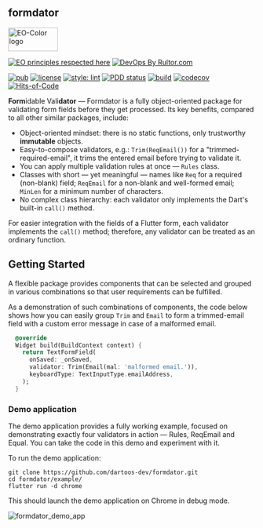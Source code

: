 ## formdator

<img
src="https://user-images.githubusercontent.com/24878574/119563254-b2027800-bd7d-11eb-990f-e5602a0d77b7.png"
alt="EO-Color logo" width="101" height="48"/>

[![EO principles respected here](https://www.elegantobjects.org/badge.svg)](https://www.elegantobjects.org)
[![DevOps By Rultor.com](https://www.rultor.com/b/dartoos-dev/formdator)](https://www.rultor.com/p/dartoos-dev/formdator)

[![pub](https://img.shields.io/pub/v/formdator)](https://pub.dev/packages/formdator)
[![license](https://img.shields.io/badge/license-mit-green.svg)](https://github.com/dartoos-dev/formdator/blob/master/LICENSE)
[![style: lint](https://img.shields.io/badge/style-lint-4BC0F5.svg)](https://pub.dev/packages/lint)
[![PDD status](https://www.0pdd.com/svg?name=dartoos-dev/formdator)](https://www.0pdd.com/p?name=dartoos-dev/formdator)
[![build](https://github.com/dartoos-dev/formdator/actions/workflows/build.yml/badge.svg)](https://github.com/dartoos-dev/formdator/actions/)
[![codecov](https://codecov.io/gh/dartoos-dev/formdator/branch/master/graph/badge.svg?token=jYfO55O22s)](https://codecov.io/gh/dartoos-dev/formdator)
[![Hits-of-Code](https://hitsofcode.com/github/dartoos-dev/formdator?branch=master)](https://hitsofcode.com/github/dartoos-dev/formdator/view?branch=master)

**Form**idable Vali**dator** — Formdator is a fully object-oriented package for
validating form fields before they get processed. Its key benefits, compared to
all other similar packages, include:

- Object-oriented mindset: there is no static functions, only trustworthy
  **immutable** objects.
- Easy-to-compose validators, e.g.: `Trim(ReqEmail())` for a
  "trimmed-required-email", it trims the entered email before trying to validate
  it.
- You can apply multiple validation rules at once — `Rules` class.
- Classes with short — yet meaningful — names like `Req` for a required
  (non-blank) field; `ReqEmail` for a non-blank and well-formed email; `MinLen`
  for a minimum number of characters.
- No complex class hierarchy: each validator only implements the Dart's built-in
  `call()` method.

For easier integration with the fields of a Flutter form, each validator
implements the `call()` method; therefore, any validator can be treated as an
ordinary function.

## Getting Started

A flexible package provides components that can be selected and grouped in
various combinations so that user requirements can be fulfilled.

As a demonstration of such combinations of components, the code below shows how
you can easily group `Trim` and `Email` to form a trimmed-email field with a
custom error message in case of a malformed email.

```dart
  @override
  Widget build(BuildContext context) {
    return TextFormField(
      onSaved: _onSaved,
      validator: Trim(Email(mal: 'malformed email.')),
      keyboardType: TextInputType.emailAddress,
    );
  }
```

### Demo application

The demo application provides a fully working example, focused on demonstrating
exactly four validators in action — Rules, ReqEmail and Equal. You can take
the code in this demo and experiment with it.

To run the demo application:

```shell
git clone https://github.com/dartoos-dev/formdator.git
cd formdator/example/
flutter run -d chrome
```

This should launch the demo application on Chrome in debug mode.

![formdator_demo_app](https://user-images.githubusercontent.com/24878574/122138029-49f2ff00-ce1c-11eb-9fe4-8c9bde2ce25e.png)
